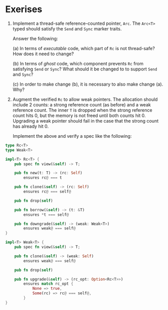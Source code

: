 # Exerises

 1. Implement a thread-safe reference-counted pointer, `Arc`.
    The `Arc<T>` typed should satisfy the `Send` and `Sync` marker traits.

    Answer the following:

      (a) In terms of _executable_ code, which part of `Rc` is not thread-safe?
          How does it need to change?

      (b) In terms of _ghost_ code, which component prevents `Rc` from satisfying
         `Send` or `Sync`? What should it be changed to to support `Send` and `Sync`?

      (c) In order to make change (b), it is necessary to also make change (a).  Why?

 2. Augment the verified `Rc` to allow weak pointers.
    The allocation should include 2 counts: a strong reference count (as before)
    and a weak reference count. The inner `T` is dropped when the strong reference
    count hits 0, but the memory is not freed until both counts hit 0.
    Upgrading a weak pointer should fail in the case that the strong count has already hit 0.

    Implement the above and verify a spec like the following:

```rust
type Rc<T>
type Weak<T>

impl<T> Rc<T> {
    pub spec fn view(&self) -> T;

    pub fn new(t: T) -> (rc: Self)
        ensures rc@ === t

    pub fn clone(&self) -> (rc: Self)
        ensures rc@ === self@

    pub fn drop(self)

    pub fn borrow(&self) -> (t: &T)
        ensures *t === self@

    pub fn downgrade(&self) -> (weak: Weak<T>)
        ensures weak@ === self@
}

impl<T> Weak<T> {
    pub spec fn view(&self) -> T;

    pub fn clone(&self) -> (weak: Self)
        ensures weak@ === self@

    pub fn drop(self)

    pub fn upgrade(&self) -> (rc_opt: Option<Rc<T>>)
        ensures match rc_opt {
            None => true,
            Some(rc) => rc@ === self@,
        }
}
```
